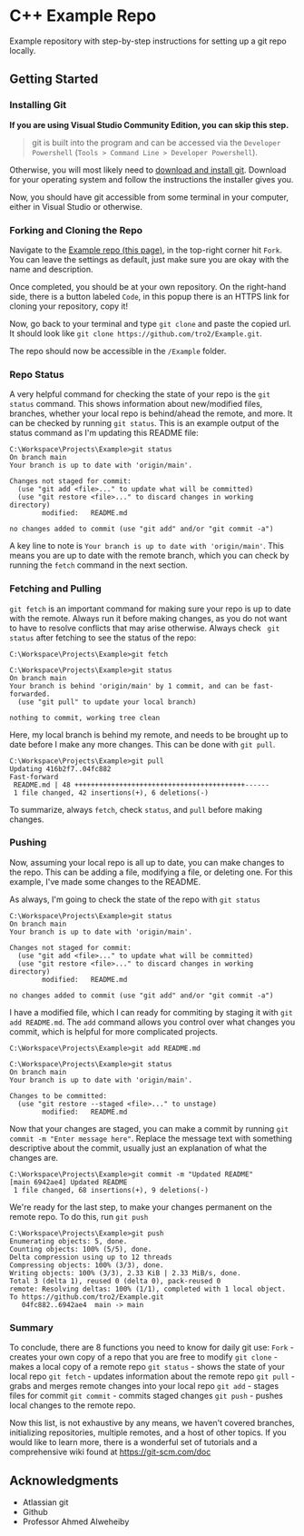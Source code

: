# C++ Example Repo

Example repository with step-by-step instructions for setting up a git repo locally.

## Getting Started

### Installing Git

**If you are using Visual Studio Community Edition, you can skip this step.**
> git is built into the program and can be accessed via the `Developer Powershell` (`Tools > Command Line > Developer Powershell`).

Otherwise, you will most likely need to [download and install git](https://git-scm.com/downloads). Download for your operating system and follow the instructions the installer gives you.

Now, you should have git accessible from some terminal in your computer, either in Visual Studio or otherwise.

### Forking and Cloning the Repo

Navigate to the [Example repo (this page)](https://github.com/tro2/Example), in the top-right corner hit `Fork`. You can leave the settings as default, just make sure you are okay with the name and description.

Once completed, you should be at your own repository. On the right-hand side, there is a button labeled `Code`, in this popup there is an HTTPS link for cloning your repository, copy it!

Now, go back to your terminal and type `git clone` and paste the copied url. It should look like `git clone https://github.com/tro2/Example.git`.

The repo should now be accessible in the `/Example` folder.

### Repo Status

A very helpful command for checking the state of your repo is the `git status` command. This shows information about new/modified files, branches, whether your local repo is behind/ahead the remote, and more.
It can be checked by running `git status`. This is an example output of the status command as I'm updating this README file:
```git
C:\Workspace\Projects\Example>git status
On branch main
Your branch is up to date with 'origin/main'.

Changes not staged for commit:
  (use "git add <file>..." to update what will be committed)
  (use "git restore <file>..." to discard changes in working directory)
        modified:   README.md

no changes added to commit (use "git add" and/or "git commit -a")
```
A key line to note is `Your branch is up to date with 'origin/main'`. This means you are up to date with the remote branch, which you can check by running the `fetch` command in the next section.

### Fetching and Pulling

`git fetch` is an important command for making sure your repo is up to date with the remote. Always run it before making changes, as you do not want to have to resolve conflicts that may arise otherwise. Always check ` git status` after fetching to see the status of the repo:
```git
C:\Workspace\Projects\Example>git fetch

C:\Workspace\Projects\Example>git status
On branch main
Your branch is behind 'origin/main' by 1 commit, and can be fast-forwarded.
  (use "git pull" to update your local branch)

nothing to commit, working tree clean
```
Here, my local branch is behind my remote, and needs to be brought up to date before I make any more changes. This can be done with `git pull`.
```git
C:\Workspace\Projects\Example>git pull
Updating 416b2f7..04fc882
Fast-forward
 README.md | 48 ++++++++++++++++++++++++++++++++++++++++++------
 1 file changed, 42 insertions(+), 6 deletions(-)
```

To summarize, always `fetch`, check `status`, and `pull` before making changes.

### Pushing

Now, assuming your local repo is all up to date, you can make changes to the repo. This can be adding a file, modifying a file, or deleting one. For this example, I've made some changes to the README.

As always, I'm going to check the state of the repo with `git status`
```git
C:\Workspace\Projects\Example>git status
On branch main
Your branch is up to date with 'origin/main'.

Changes not staged for commit:
  (use "git add <file>..." to update what will be committed)
  (use "git restore <file>..." to discard changes in working directory)
        modified:   README.md

no changes added to commit (use "git add" and/or "git commit -a")
```

I have a modified file, which I can ready for commiting by staging it with `git add README.md`. The `add` command allows you control over what changes you commit, which is helpful for more complicated projects.
```git
C:\Workspace\Projects\Example>git add README.md

C:\Workspace\Projects\Example>git status
On branch main
Your branch is up to date with 'origin/main'.

Changes to be committed:
  (use "git restore --staged <file>..." to unstage)
        modified:   README.md
```

Now that your changes are staged, you can make a commit by running `git commit -m "Enter message here"`. Replace the message text with something descriptive about the commit, usually just an explanation of what the changes are.
```git
C:\Workspace\Projects\Example>git commit -m "Updated README"
[main 6942ae4] Updated README
 1 file changed, 68 insertions(+), 9 deletions(-)
 ```

We're ready for the last step, to make your changes permanent on the remote repo. To do this, run `git push`
```git
C:\Workspace\Projects\Example>git push
Enumerating objects: 5, done.
Counting objects: 100% (5/5), done.
Delta compression using up to 12 threads
Compressing objects: 100% (3/3), done.
Writing objects: 100% (3/3), 2.33 KiB | 2.33 MiB/s, done.
Total 3 (delta 1), reused 0 (delta 0), pack-reused 0
remote: Resolving deltas: 100% (1/1), completed with 1 local object.
To https://github.com/tro2/Example.git
   04fc882..6942ae4  main -> main
```

### Summary

To conclude, there are 8 functions you need to know for daily git use:
`Fork` - creates your own copy of a repo that you are free to modify
`git clone` - makes a local copy of a remote repo
`git status` - shows the state of your local repo
`git fetch` - updates information about the remote repo
`git pull` - grabs and merges remote changes into your local repo
`git add` - stages files for commit
`git commit` - commits staged changes
`git push` - pushes local changes to the remote repo.

Now this list, is not exhaustive by any means, we haven't covered branches, initializing repositories, multiple remotes, and a host of other topics. If you would like to learn more, there is a wonderful set of tutorials and a comprehensive wiki found at https://git-scm.com/doc 

## Acknowledgments

  - Atlassian git
  - Github
  - Professor Ahmed Alweheiby
